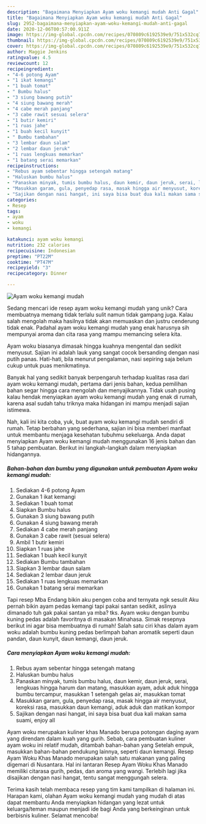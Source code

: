 ```yaml
---
description: "Bagaimana Menyiapkan Ayam woku kemangi mudah Anti Gagal"
title: "Bagaimana Menyiapkan Ayam woku kemangi mudah Anti Gagal"
slug: 2952-bagaimana-menyiapkan-ayam-woku-kemangi-mudah-anti-gagal
date: 2020-12-06T00:57:00.911Z
image: https://img-global.cpcdn.com/recipes/070809c6192539e9/751x532cq70/ayam-woku-kemangi-mudah-foto-resep-utama.jpg
thumbnail: https://img-global.cpcdn.com/recipes/070809c6192539e9/751x532cq70/ayam-woku-kemangi-mudah-foto-resep-utama.jpg
cover: https://img-global.cpcdn.com/recipes/070809c6192539e9/751x532cq70/ayam-woku-kemangi-mudah-foto-resep-utama.jpg
author: Maggie Jenkins
ratingvalue: 4.5
reviewcount: 12
recipeingredient:
- "4-6 potong Ayam"
- "1 ikat kemangi"
- "1 buah tomat"
- " Bumbu halus"
- "3 siung bawang putih"
- "4 siung bawang merah"
- "4 cabe merah panjang"
- "3 cabe rawit sesuai selera"
- "1 butir kemiri"
- "1 ruas jahe"
- "1 buah kecil kunyit"
- " Bumbu tambahan"
- "3 lembar daun salam"
- "2 lembar daun jeruk"
- "1 ruas lengkuas memarkan"
- "1 batang serai memarkan"
recipeinstructions:
- "Rebus ayam sebentar hingga setengah matang"
- "Haluskan bumbu halus"
- "Panaskan minyak, tumis bumbu halus, daun kemir, daun jeruk, serai, lengkuas hingga harum dan matang, masukkan ayam, aduk aduk hingga bumbu tercampur, masukkan 1 setengah gelas air, masukkan tomat"
- "Masukkan garam, gula, penyedap rasa, masak hingga air menyusut, koreksi rasa, masukkan daun kemangi, aduk aduk dan matikan kompor"
- "Sajikan dengan nasi hangat, ini saya bisa buat dua kali makan sama suami, enjoy all"
categories:
- Resep
tags:
- ayam
- woku
- kemangi

katakunci: ayam woku kemangi 
nutrition: 232 calories
recipecuisine: Indonesian
preptime: "PT22M"
cooktime: "PT47M"
recipeyield: "3"
recipecategory: Dinner

---
```



![Ayam woku kemangi mudah](https://img-global.cpcdn.com/recipes/070809c6192539e9/751x532cq70/ayam-woku-kemangi-mudah-foto-resep-utama.jpg)

Sedang mencari ide resep ayam woku kemangi mudah yang unik? Cara membuatnya memang tidak terlalu sulit namun tidak gampang juga. Kalau salah mengolah maka hasilnya tidak akan memuaskan dan justru cenderung tidak enak. Padahal ayam woku kemangi mudah yang enak harusnya sih mempunyai aroma dan cita rasa yang mampu memancing selera kita.

Ayam woku biasanya dimasak hingga kuahnya mengental dan sedikit menyusut. Sajian ini adalah lauk yang sangat cocok bersanding dengan nasi putih panas. Hati-hati, bila menurut pengalaman, nasi sepiring saja belum cukup untuk puas menikmatinya.

Banyak hal yang sedikit banyak berpengaruh terhadap kualitas rasa dari ayam woku kemangi mudah, pertama dari jenis bahan, kedua pemilihan bahan segar hingga cara mengolah dan menyajikannya. Tidak usah pusing kalau hendak menyiapkan ayam woku kemangi mudah yang enak di rumah, karena asal sudah tahu triknya maka hidangan ini mampu menjadi sajian istimewa.


Nah, kali ini kita coba, yuk, buat ayam woku kemangi mudah sendiri di rumah. Tetap berbahan yang sederhana, sajian ini bisa memberi manfaat untuk membantu menjaga kesehatan tubuhmu sekeluarga. Anda dapat menyiapkan Ayam woku kemangi mudah menggunakan 16 jenis bahan dan 5 tahap pembuatan. Berikut ini langkah-langkah dalam menyiapkan hidangannya.

<!--inarticleads1-->

##### Bahan-bahan dan bumbu yang digunakan untuk pembuatan Ayam woku kemangi mudah:

1. Sediakan 4-6 potong Ayam
1. Gunakan 1 ikat kemangi
1. Sediakan 1 buah tomat
1. Siapkan  Bumbu halus
1. Gunakan 3 siung bawang putih
1. Gunakan 4 siung bawang merah
1. Sediakan 4 cabe merah panjang
1. Gunakan 3 cabe rawit (sesuai selera)
1. Ambil 1 butir kemiri
1. Siapkan 1 ruas jahe
1. Sediakan 1 buah kecil kunyit
1. Sediakan  Bumbu tambahan
1. Siapkan 3 lembar daun salam
1. Sediakan 2 lembar daun jeruk
1. Sediakan 1 ruas lengkuas memarkan
1. Gunakan 1 batang serai memarkan


Tapi resep Mba Endang bikin aku pengen coba and ternyata ngk sesulit Aku pernah bikin ayam pedas kemangi tapi pakai santan sedikit, aslinya dimanado tuh gak pakai santan ya mba? tks. Ayam woku dengan bumbu kuning pedas adalah favoritnya di masakan Minahasa. Simak resepnya berikut ini agar bisa membuatnya di rumah! Salah satu ciri khas dalam ayam woku adalah bumbu kuning pedas berlimpah bahan aromatik seperti daun pandan, daun kunyit, daun kemangi, daun jeruk. 

<!--inarticleads2-->

##### Cara menyiapkan Ayam woku kemangi mudah:

1. Rebus ayam sebentar hingga setengah matang
1. Haluskan bumbu halus
1. Panaskan minyak, tumis bumbu halus, daun kemir, daun jeruk, serai, lengkuas hingga harum dan matang, masukkan ayam, aduk aduk hingga bumbu tercampur, masukkan 1 setengah gelas air, masukkan tomat
1. Masukkan garam, gula, penyedap rasa, masak hingga air menyusut, koreksi rasa, masukkan daun kemangi, aduk aduk dan matikan kompor
1. Sajikan dengan nasi hangat, ini saya bisa buat dua kali makan sama suami, enjoy all


Ayam woku merupakan kuliner khas Manado berupa potongan daging ayam yang direndam dalam kuah yang gurih. Sebab, cara pembuatan kuliner ayam woku ini relatif mudah, ditambah bahan-bahan yang Setelah empuk, masukkan bahan-bahan pendukung lainnya, seperti daun kemangi. Resep Ayam Woku Khas Manado merupakan salah satu makanan yang paling digemari di Nusantara. Hal ini lantaran Resep Ayam Woku Khas Manado memiliki citarasa gurih, pedas, dan aroma yang wangi. Terlebih lagi jika disajikan dengan nasi hangat, tentu sangat menggungah selera. 

Terima kasih telah membaca resep yang tim kami tampilkan di halaman ini. Harapan kami, olahan Ayam woku kemangi mudah yang mudah di atas dapat membantu Anda menyiapkan hidangan yang lezat untuk keluarga/teman maupun menjadi ide bagi Anda yang berkeinginan untuk berbisnis kuliner. Selamat mencoba!
